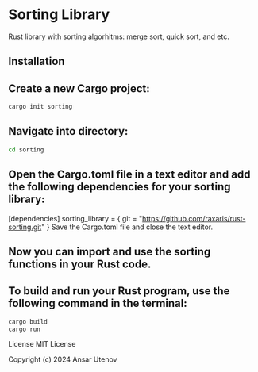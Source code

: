 # Sorting Library
Rust library with sorting algorhitms: merge sort, quick sort, and etc.

## Installation
## Create a new Cargo project:
```bash
cargo init sorting
```
## Navigate into directory:
```bash
cd sorting
```
## Open the Cargo.toml file in a text editor and add the following dependencies for your sorting library:
[dependencies]
sorting_library = { git = "https://github.com/raxaris/rust-sorting.git" }
Save the Cargo.toml file and close the text editor.

## Now you can import and use the sorting functions in your Rust code. 

## To build and run your Rust program, use the following command in the terminal:
```rust
cargo build
cargo run
```
License
MIT License

Copyright (c) 2024 Ansar Utenov
